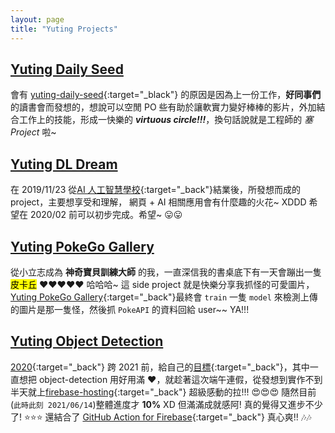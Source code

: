 ```yaml
---
layout: page
title: "Yuting Projects"
---
```


## [Yuting Daily Seed][yuting]

會有 [yuting-daily-seed][yuting]{:target="\_black"} 的原因是因為上一份工作，**好同事們** 的讀書會而發想的，想說可以空閒 PO 些有助於讓軟實力變好棒棒的影片，外加結合工作上的技能，形成一快樂的 **_virtuous circle!!!_**，換句話說就是工程師的 _塞 Project_ 啦~

## [Yuting DL Dream][yuting-dl]

在 2019/11/23 從[AI 人工智慧學校][aia]{:target="\_back"}結業後，所發想而成的 project，主要想享受和理解， 網頁 + AI 相關應用會有什麼趣的火花~ XDDD 希望在 2020/02 前可以初步完成。希望~ :stuck_out_tongue::stuck_out_tongue:

## [Yuting PokeGo Gallery][yuting-poekgo-gallery]

從小立志成為 **神奇寶貝訓練大師** 的我，一直深信我的書桌底下有一天會蹦出一隻 <span style="background-color: yellow; color: black"> 皮卡丘</span> :heart::heart::heart::heart::heart: 哈哈哈~ 這 side project 就是快樂分享我抓怪的可愛圖片，[Yuting PokeGo Gallery][yuting-poekgo-gallery]{:target="\_back"}最終會 `train` 一隻 `model` 來檢測上傳的圖片是那一隻怪，然後抓 `PokeAPI` 的資料回給 user~~ YA!!!

## [Yuting Object Detection][yuring-object-detection]

[2020](https://yuting3656.github.io/yutingblog//diary/2020-12-18){:target="\_back"} 跨 2021 前，給自己的[目標](https://yuting3656.github.io/yutingblog//diary/2020-11-28){:target="\_back"}，其中一直想把 object-detection 用好用滿 :heart:，就趁著這次端午連假，從發想到實作不到半天就上[firebase-hosting](https://firebase.google.com/docs/hosting){:target="\_back"} 超級感動的拉!!! :heart_eyes::heart_eyes::heart_eyes: 隨然目前(`此時此刻 2021/06/14`)整體進度才 **10%** XD 但滿滿成就感阿! 真的覺得又進步不少了! :star::star::star: 還結合了 [GitHub Action for Firebase](https://github.com/marketplace/actions/github-action-for-firebase){:target="\_back"} 真心爽!! :notes::notes:

[yuting]: https://yuting-daily-seed.appspot.com/
[yuting-dl]: https://yuting-dl-dream.appspot.com/
[aia]: https://yuting3656.github.io/yutingblog//aiacademy/so-it-is
[yuting-poekgo-gallery]: https://yuting-pokego-gallery.appspot.com/
[yuring-object-detection]: https://yuting-object-detection.web.app/
